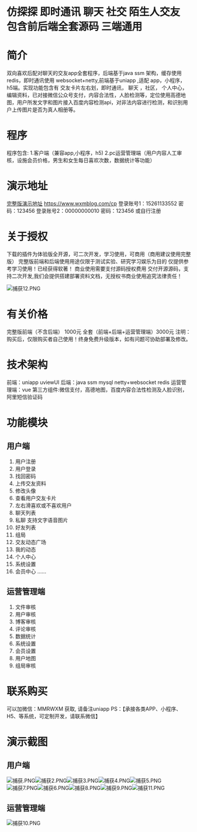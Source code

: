 # 仿探探 即时通讯 聊天 社交 陌生人交友 包含前后端全套源码 三端通用
# 简介

   双向喜欢后配对聊天的交友app全套程序，后端基于java ssm 架构，缓存使用redis，即时通讯使用 websocket+netty,前端基于uniapp ,适配 app，小程序，h5端。实现功能包含有 交友卡片左右划，即时通讯， 聊天 ，社区， 个人中心，编辑资料，已对接微信公众号支付，内容合法性，人脸检测等，定位使用高德地图，用户所发文字和图片接入百度内容检测api，对非法内容进行检测，和识别用户上传图片是否为真人相册等。
# 程序
程序包含: 
1.客户端（兼容app,小程序，h5)
2.pc运营管理端（用户内容人工审核，设施会员价格，男生和女生每日喜欢次数，数据统计等功能）
# 演示地址
[完整版演示地址](https://www.wxmblog.com/cp/) https://www.wxmblog.com/cp
登录账号1：15261133552 密码：123456
登录账号2：00000000010 密码：123456
或自行注册
# 关于授权
下载的插件为体验版全开源，可二次开发，学习使用，可商用（商用建议使用完整版）
完整版前端和后端使用用途仅限于测试实验、研究学习娱乐为目的
仅提供参考学习使用！已经获得软著！
商业使用需要支付源码授权费用 交付开源源码，支持二次开发,我们会提供搭建部署资料文档，无授权书商业使用追究法律责任！

![捕获12.PNG](https://www.wxmblog.com/upload/2021/11/%E6%8D%95%E8%8E%B712-708487b5e71b4449b5e32abdb6e70410.PNG)
# 有关价格
完整版前端（不含后端） 1000元
全套（前端+后端+运营管理端）3000元
注明：购买后，仅限购买者自己使用！终身免费升级版本，如有问题可协助部署及修改。
# 技术架构
前端：uniapp uviewUI
后端：java ssm mysql netty+websocket redis 
运营管理端：vue
第三方组件:微信支付，高德地图，百度内容合法性检测及人脸识别，阿里短信验证码
# 功能模块
## 用户端
1. 用户注册
2. 用户登录
3. 找回密码
4. 上传交友资料
5. 修改头像
6. 查看用户交友卡片
7. 左右滑喜欢或不喜欢用户
8. 聊天列表
9. 私聊 支持文字语音图片
10. 好友列表
11. 组局
12. 交友动态广场
13. 我的动态
14. 个人中心
15. 系统设置
16. 会员中心
......
## 运营管理端
1. 文件审核
2. 用户审核
3. 博客审核
4. 评论审核
5. 数据统计
6. 系统设置
7. 会员设置
8. 用户地图
9. 组局审核
# 联系购买
可以加微信：MMRWXM  获取, 请备注uniapp
PS：【承接各类APP、小程序、H5、等系统，可定制开发，请联系微信】
# 演示截图
## 用户端
![捕获.PNG](https://www.wxmblog.com/upload/2021/11/%E6%8D%95%E8%8E%B7-d40028f4106744d19c51019ff5d9c898.PNG)![捕获2.PNG](https://www.wxmblog.com/upload/2021/11/%E6%8D%95%E8%8E%B72-3d1caf84bde2478590f61aa81818c261.PNG)![捕获3.PNG](https://www.wxmblog.com/upload/2021/11/%E6%8D%95%E8%8E%B73-64de766f4cca4f1b8637109aa38e8507.PNG)![捕获4.PNG](https://www.wxmblog.com/upload/2021/11/%E6%8D%95%E8%8E%B74-0e5bbe50c5ea4a85b0fedd9b4f7d0362.PNG)![捕获5.PNG](https://www.wxmblog.com/upload/2021/11/%E6%8D%95%E8%8E%B75-912ead381911484098db3a6491da131d.PNG)![捕获7.PNG](https://www.wxmblog.com/upload/2021/11/%E6%8D%95%E8%8E%B77-cc343e451ca340eab195fc1f27b67ace.PNG)![捕获6.PNG](https://www.wxmblog.com/upload/2021/11/%E6%8D%95%E8%8E%B76-ab79fd67c95f4a6aaa8fa7e8c79eb4ae.PNG)![捕获8.PNG](https://www.wxmblog.com/upload/2021/11/%E6%8D%95%E8%8E%B78-e47d6a46b71c4d1fa946a13dfa4b525d.PNG)![捕获9.PNG](https://www.wxmblog.com/upload/2021/11/%E6%8D%95%E8%8E%B79-896ae1bd9ff74eefabf49dfcaca97cb2.PNG)![捕获11.PNG](https://www.wxmblog.com/upload/2021/11/%E6%8D%95%E8%8E%B711-addb429339ff48d78a918d7db90548a3.PNG)
## 运营管理端
![捕获10.PNG](https://www.wxmblog.com/upload/2021/11/%E6%8D%95%E8%8E%B710-98a02685a4654ba7b448ae7b0450dd18.PNG)
